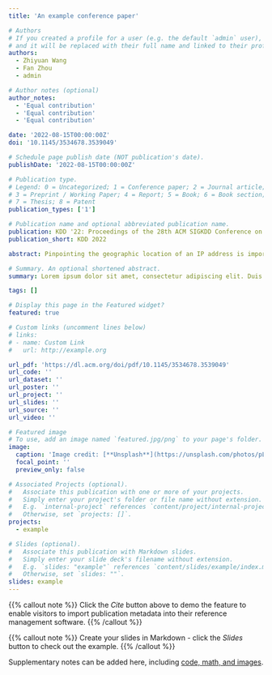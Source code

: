 ```yaml
---
title: 'An example conference paper'

# Authors
# If you created a profile for a user (e.g. the default `admin` user), write the username (folder name) here
# and it will be replaced with their full name and linked to their profile.
authors:
  - Zhiyuan Wang
  - Fan Zhou
  - admin

# Author notes (optional)
author_notes:
  - 'Equal contribution'
  - 'Equal contribution'
  - 'Equal contribution'

date: '2022-08-15T00:00:00Z'
doi: '10.1145/3534678.3539049'

# Schedule page publish date (NOT publication's date).
publishDate: '2022-08-15T00:00:00Z'

# Publication type.
# Legend: 0 = Uncategorized; 1 = Conference paper; 2 = Journal article;
# 3 = Preprint / Working Paper; 4 = Report; 5 = Book; 6 = Book section;
# 7 = Thesis; 8 = Patent
publication_types: ['1']

# Publication name and optional abbreviated publication name.
publication: KDD '22: Proceedings of the 28th ACM SIGKDD Conference on Knowledge Discovery and Data Mining
publication_short: KDD 2022

abstract: Pinpointing the geographic location of an IP address is important for a range of location-aware applications spanning from targeted advertising to fraud prevention. The majority of traditional measurement-based and recent learning-based methods either focus on the efficient employment of topology or utilize data mining to find clues of the target IP in publicly available sources. Motivated by the limitations in existing works, we propose a novel framework named GraphGeo, which provides a complete processing methodology for street-level IP geolocation with the application of graph neural networks. It incorporates IP hosts knowledge and kinds of neighborhood relationships into the graph to infer spatial topology for high-quality geolocation prediction. We explicitly consider and alleviate the negative impact of uncertainty caused by network jitter and congestion, which are pervasive in complicated network environments. Extensive evaluations across three large-scale real-world datasets demonstrate that GraphGeo significantly reduces the geolocation errors compared to the state-of-the-art methods. Moreover, the proposed framework has been deployed on the web platform as an online service for 6 months.

# Summary. An optional shortened abstract.
summary: Lorem ipsum dolor sit amet, consectetur adipiscing elit. Duis posuere tellus ac convallis placerat. Proin tincidunt magna sed ex sollicitudin condimentum.

tags: []

# Display this page in the Featured widget?
featured: true

# Custom links (uncomment lines below)
# links:
# - name: Custom Link
#   url: http://example.org

url_pdf: 'https://dl.acm.org/doi/pdf/10.1145/3534678.3539049'
url_code: ''
url_dataset: ''
url_poster: ''
url_project: ''
url_slides: ''
url_source: ''
url_video: ''

# Featured image
# To use, add an image named `featured.jpg/png` to your page's folder.
image:
  caption: 'Image credit: [**Unsplash**](https://unsplash.com/photos/pLCdAaMFLTE)'
  focal_point: ''
  preview_only: false

# Associated Projects (optional).
#   Associate this publication with one or more of your projects.
#   Simply enter your project's folder or file name without extension.
#   E.g. `internal-project` references `content/project/internal-project/index.md`.
#   Otherwise, set `projects: []`.
projects:
  - example

# Slides (optional).
#   Associate this publication with Markdown slides.
#   Simply enter your slide deck's filename without extension.
#   E.g. `slides: "example"` references `content/slides/example/index.md`.
#   Otherwise, set `slides: ""`.
slides: example
---
```


{{% callout note %}}
Click the _Cite_ button above to demo the feature to enable visitors to import publication metadata into their reference management software.
{{% /callout %}}

{{% callout note %}}
Create your slides in Markdown - click the _Slides_ button to check out the example.
{{% /callout %}}

Supplementary notes can be added here, including [code, math, and images](https://wowchemy.com/docs/writing-markdown-latex/).
